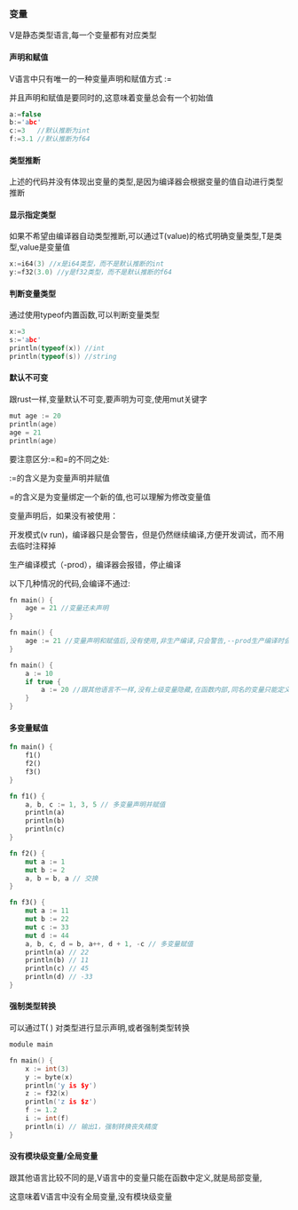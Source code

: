 ### 变量

V是静态类型语言,每一个变量都有对应类型

#### 声明和赋值

V语言中只有唯一的一种变量声明和赋值方式 :=

并且声明和赋值是要同时的,这意味着变量总会有一个初始值

```c
a:=false
b:='abc'
c:=3   //默认推断为int
f:=3.1 //默认推断为f64
```

#### 类型推断

上述的代码并没有体现出变量的类型,是因为编译器会根据变量的值自动进行类型推断

#### 显示指定类型

如果不希望由编译器自动类型推断,可以通过T(value)的格式明确变量类型,T是类型,value是变量值

```c
x:=i64(3) //x是i64类型，而不是默认推断的int
y:=f32(3.0) //y是f32类型，而不是默认推断的f64
```

#### 判断变量类型

通过使用typeof内置函数,可以判断变量类型

```c
x:=3
s:='abc'
println(typeof(x)) //int
println(typeof(s)) //string
```

#### 默认不可变

跟rust一样,变量默认不可变,要声明为可变,使用mut关键字

```c
mut age := 20
println(age)
age = 21
println(age)
```

要注意区分:=和=的不同之处:

:=的含义是为变量声明并赋值

=的含义是为变量绑定一个新的值,也可以理解为修改变量值

变量声明后，如果没有被使用：

开发模式(v run)，编译器只是会警告，但是仍然继续编译,方便开发调试，而不用去临时注释掉

生产编译模式（-prod），编译器会报错，停止编译

以下几种情况的代码,会编译不通过:

```c
fn main() {
	age = 21 //变量还未声明
}
```

```c
fn main() {
	age := 21 //变量声明和赋值后,没有使用,非生产编译,只会警告,--prod生产编译时会不通过
}
```

```c
fn main() {
	a := 10
	if true {
		a := 20 //跟其他语言不一样,没有上级变量隐藏,在函数内部,同名的变量只能定义一个
	}
}
```

#### 多变量赋值

```rust
fn main() {
	f1()
	f2()
	f3()
}

fn f1() {
	a, b, c := 1, 3, 5 // 多变量声明并赋值
	println(a)
	println(b)
	println(c)
}

fn f2() {
	mut a := 1
	mut b := 2
	a, b = b, a // 交换
}

fn f3() {
	mut a := 11
	mut b := 22
	mut c := 33
	mut d := 44
	a, b, c, d = b, a++, d + 1, -c // 多变量赋值
	println(a) // 22
	println(b) // 11
	println(c) // 45
	println(d) // -33
}

```



#### 强制类型转换

可以通过T( ) 对类型进行显示声明,或者强制类型转换

```c
module main

fn main() {
	x := int(3)
	y := byte(x)
	println('y is $y')
	z := f32(x)
	println('z is $z')
	f := 1.2
	i := int(f)
	println(i) // 输出1，强制转换丧失精度
}
```

#### 没有模块级变量/全局变量

跟其他语言比较不同的是,V语言中的变量只能在函数中定义,就是局部变量,

这意味着V语言中没有全局变量,没有模块级变量







